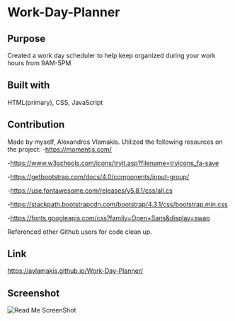 # Work-Day-Planner

## Purpose 
Created a work day scheduler to help keep organized during your work hours from 9AM-5PM

## Built with
HTML(primary), CSS, JavaScript

## Contribution 
Made by myself, Alexandros Vlamakis. Utilized the following resources on the project: 
  -https://momentjs.com/
  
  -https://www.w3schools.com/icons/tryit.asp?filename=tryicons_fa-save
  
  -https://getbootstrap.com/docs/4.0/components/input-group/
  
  -https://use.fontawesome.com/releases/v5.8.1/css/all.cs
  
  -https://stackpath.bootstrapcdn.com/bootstrap/4.3.1/css/bootstrap.min.css
  
  -https://fonts.googleapis.com/css?family=Open+Sans&display=swap
  
Referenced other Github users for code clean up.

## Link
https://avlamakis.github.io/Work-Day-Planner/
## Screenshot
![Read Me ScreenShot](https://user-images.githubusercontent.com/91172337/143284017-4f034ad7-ddb1-4908-85ce-2cdeb9da1c30.png)
